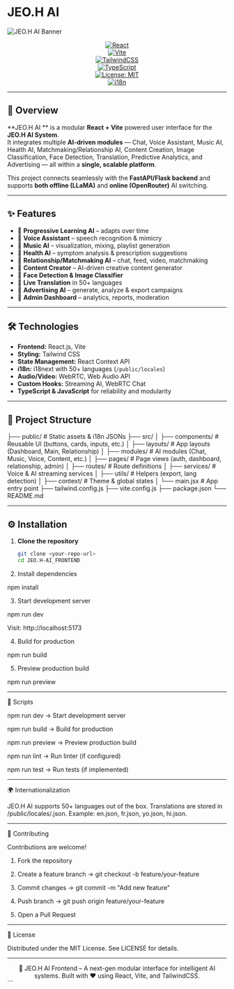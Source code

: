 # JEO.H AI

![JEO.H AI Banner](./public/logo.png) <!-- Replace with actual logo/banner -->

<div align="center">

[![React](https://img.shields.io/badge/React-18.0.0-61DAFB?logo=react)](https://reactjs.org/)  
[![Vite](https://img.shields.io/badge/Vite-Frontend-646CFF?logo=vite)](https://vitejs.dev/)  
[![TailwindCSS](https://img.shields.io/badge/TailwindCSS-3.x-38B2AC?logo=tailwind-css)](https://tailwindcss.com/)  
[![TypeScript](https://img.shields.io/badge/TypeScript-5.x-3178C6?logo=typescript)](https://www.typescriptlang.org/)  
[![License: MIT](https://img.shields.io/badge/License-MIT-yellow.svg)](LICENSE)  
[![i18n](https://img.shields.io/badge/Internationalization-50%2B%20languages-blue)](https://www.i18next.com/)  

</div>

---

## 📖 Overview
**JEO.H AI ** is a modular **React + Vite** powered user interface for the **JEO.H AI System**.  
It integrates multiple **AI-driven modules** — Chat, Voice Assistant, Music AI, Health AI, Matchmaking/Relationship AI, Content Creation, Image Classification, Face Detection, Translation, Predictive Analytics, and Advertising — all within a **single, scalable platform**.

This project connects seamlessly with the **FastAPI/Flask backend** and supports **both offline (LLaMA)** and **online (OpenRouter)** AI switching.

---

## ✨ Features
- 🔹 **Progressive Learning AI** – adapts over time  
- 🔹 **Voice Assistant** – speech recognition & mimicry  
- 🔹 **Music AI** – visualization, mixing, playlist generation  
- 🔹 **Health AI** – symptom analysis & prescription suggestions  
- 🔹 **Relationship/Matchmaking AI** – chat, feed, video, matchmaking  
- 🔹 **Content Creator** – AI-driven creative content generator  
- 🔹 **Face Detection & Image Classifier**  
- 🔹 **Live Translation** in 50+ languages  
- 🔹 **Advertising AI** – generate, analyze & export campaigns  
- 🔹 **Admin Dashboard** – analytics, reports, moderation  

---

## 🛠️ Technologies
- **Frontend:** React.js, Vite  
- **Styling:** Tailwind CSS  
- **State Management:** React Context API  
- **i18n:** i18next with 50+ languages (`/public/locales`)  
- **Audio/Video:** WebRTC, Web Audio API  
- **Custom Hooks:** Streaming AI, WebRTC Chat  
- **TypeScript & JavaScript** for reliability and modularity  

---

## 📂 Project Structure

├── public/                  # Static assets & i18n JSONs ├── src/ │   ├── components/          # Reusable UI (buttons, cards, inputs, etc.) │   ├── layouts/             # App layouts (Dashboard, Main, Relationship) │   ├── modules/             # AI modules (Chat, Music, Voice, Content, etc.) │   ├── pages/               # Page views (auth, dashboard, relationship, admin) │   ├── routes/              # Route definitions │   ├── services/            # Voice & AI streaming services │   ├── utils/               # Helpers (export, lang detection) │   ├── context/             # Theme & global states │   └── main.jsx             # App entry point ├── tailwind.config.js ├── vite.config.js ├── package.json └── README.md

---

## ⚙️ Installation

1. **Clone the repository**
   ```bash
   git clone <your-repo-url>
   cd JEO.H-AI_FRONTEND

2. Install dependencies

npm install


3. Start development server

npm run dev

Visit: http://localhost:5173


4. Build for production

npm run build


5. Preview production build

npm run preview




---

📜 Scripts

npm run dev → Start development server

npm run build → Build for production

npm run preview → Preview production build

npm run lint → Run linter (if configured)

npm run test → Run tests (if implemented)



---

🌍 Internationalization

JEO.H AI supports 50+ languages out of the box.
Translations are stored in /public/locales/<lang>.json.
Example: en.json, fr.json, yo.json, hi.json.


---

🤝 Contributing

Contributions are welcome!

1. Fork the repository


2. Create a feature branch → git checkout -b feature/your-feature


3. Commit changes → git commit -m "Add new feature"


4. Push branch → git push origin feature/your-feature


5. Open a Pull Request




---

📄 License

Distributed under the MIT License. See LICENSE for details.


---

<div align="center">🔹 JEO.H AI Frontend – A next-gen modular interface for intelligent AI systems.
Built with ❤️ using React, Vite, and TailwindCSS.

</div>
```
